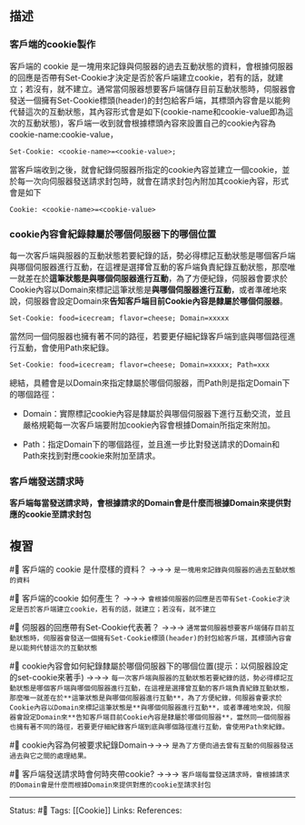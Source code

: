 ## 描述


### 客戶端的cookie製作
客戶端的 cookie 是一塊用來記錄與伺服器的過去互動狀態的資料，會根據伺服器的回應是否帶有Set-Cookie才決定是否於客戶端建立cookie，若有的話，就建立；若沒有，就不建立。通常當伺服器想要客戶端儲存目前互動狀態時，伺服器會發送一個擁有Set-Cookie標頭(header)的封包給客戶端，其標頭內容會是以能夠代替這次的互動狀態，其內容形式會是如下(cookie-name和cookie-value即為這次的互動狀態)，客戶端一收到就會根據標頭內容來設置自己的cookie內容為cookie-name:cookie-value，

```
Set-Cookie: <cookie-name>=<cookie-value>; 
```

當客戶端收到之後，就會紀錄伺服器所指定的cookie內容並建立一個cookie，並於每一次向伺服器發送請求封包時，就會在請求封包內附加其cookie內容，形式會是如下

```
Cookie: <cookie-name>=<cookie-value>
```

### cookie內容會紀錄隸屬於哪個伺服器下的哪個位置

每一次客戶端與服器的互動狀態若要紀錄的話，勢必得標記互動狀態是哪個客戶端與哪個伺服器進行互動，在這裡是選擇曾互動的客戶端負責紀錄互動狀態，那麼唯一就差在於**這筆狀態是與哪個伺服器進行互動**，為了方便紀錄，伺服器會要求於Cookie內容以Domain來標記這筆狀態是**與哪個伺服器進行互動**，或者準確地來說，伺服器會設定Domain來**告知客戶端目前Cookie內容是隸屬於哪個伺服器**。

```
Set-Cookie: food=icecream; flavor=cheese; Domain=xxxxx
```

當然同一個伺服器也擁有著不同的路徑，若要更仔細紀錄客戶端到底與哪個路徑進行互動，會使用Path來紀錄。

```
Set-Cookie: food=icecream; flavor=cheese; Domain=xxxxx; Path=xxx
```

總結，具體會是以Domain來指定隸屬於哪個伺服器，而Path則是指定Domain下的哪個路徑：

- Domain：實際標記cookie內容是隸屬於與哪個伺服器下進行互動交流，並且嚴格規範每一次客戶端要附加cookie內容會根據Domain所指定來附加。

- Path：指定Domain下的哪個路徑，並且進一步比對發送請求的Domain和Path來找到對應cookie來附加至請求。

### 客戶端發送請求時

**客戶端每當發送請求時，會根據請求的Domain會是什麼而根據Domain來提供對應的cookie至請求封包**



## 複習

#🧠 客戶端的 cookie 是什麼樣的資料？  ->->-> `是一塊用來記錄與伺服器的過去互動狀態的資料`
<!--SR:!2023-01-06,135,250-->
#🧠 客戶端的cookie 如何產生？ ->->-> `會根據伺服器的回應是否帶有Set-Cookie才決定是否於客戶端建立cookie，若有的話，就建立；若沒有，就不建立`
<!--SR:!2023-02-14,160,250-->
#🧠 伺服器的回應帶有Set-Cookie代表著？ ->->-> `通常當伺服器想要客戶端儲存目前互動狀態時，伺服器會發送一個擁有Set-Cookie標頭(header)的封包給客戶端，其標頭內容會是以能夠代替這次的互動狀態`
<!--SR:!2023-03-01,170,250-->
#🧠 cookie內容會如何紀錄隸屬於哪個伺服器下的哪個位置(提示：以伺服器設定的set-cookie來著手) ->->-> `每一次客戶端與服器的互動狀態若要紀錄的話，勢必得標記互動狀態是哪個客戶端與哪個伺服器進行互動，在這裡是選擇曾互動的客戶端負責紀錄互動狀態，那麼唯一就差在於**這筆狀態是與哪個伺服器進行互動**，為了方便紀錄，伺服器會要求於Cookie內容以Domain來標記這筆狀態是**與哪個伺服器進行互動**，或者準確地來說，伺服器會設定Domain來**告知客戶端目前Cookie內容是隸屬於哪個伺服器**，當然同一個伺服器也擁有著不同的路徑，若要更仔細紀錄客戶端到底與哪個路徑進行互動，會使用Path來紀錄。`
<!--SR:!2022-10-26,81,230-->

#🧠 cookie內容為何被要求紀錄Domain->->-> `是為了方便向過去曾有互動的伺服器發送過去與它之間的處理結果。`
<!--SR:!2023-01-19,143,250-->

#🧠 客戶端發送請求時會何時夾帶cookie? ->->-> `客戶端每當發送請求時，會根據請求的Domain會是什麼而根據Domain來提供對應的cookie至請求封包`
<!--SR:!2023-03-11,175,250-->

---
Status: #🌱 
Tags:
[[Cookie]]
Links:
References: